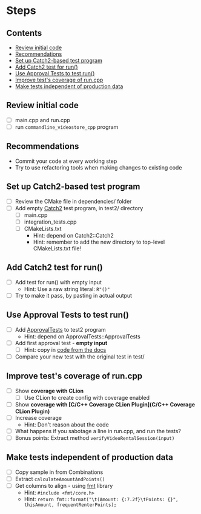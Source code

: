 # Steps

<!-- toc -->
## Contents

  * [Review initial code](#review-initial-code)
  * [Recommendations](#recommendations)
  * [Set up Catch2-based test program](#set-up-catch2-based-test-program)
  * [Add Catch2 test for run()](#add-catch2-test-for-run)
  * [Use Approval Tests to test run()](#use-approval-tests-to-test-run)
  * [Improve test's coverage of run.cpp](#improve-tests-coverage-of-runcpp)
  * [Make tests independent of production data](#make-tests-independent-of-production-data)<!-- endToc -->

## Review initial code

* [ ] main.cpp and run.cpp
* [ ] run `commandline_videostore_cpp` program

## Recommendations

* Commit your code at every working step
* Try to use refactoring tools when making changes to existing code

## Set up Catch2-based test program

* [ ] Review the CMake file in dependencies/ folder
* [ ] Add empty [Catch2](https://github.com/catchorg/Catch2) test program, in test2/ directory
  * [ ] main.cpp
  * [ ] integration_tests.cpp
  * [ ] CMakeLists.txt
    * Hint: depend on Catch2::Catch2
    * Hint: remember to add the new directory to top-level CMakeLists.txt file!

## Add Catch2 test for run()

* [ ] Add test for run() with empty input
  * Hint: Use a raw string literal: `R"()"`
* [ ] Try to make it pass, by pasting in actual output

## Use Approval Tests to test run()

* [ ] Add [ApprovalTests](https://github.com/approvals/ApprovalTests.cpp/) to test2 program
  * Hint: depend on ApprovalTests::ApprovalTests
* [ ] Add first approval test - **empty input**
  * [ ] Hint: copy
    in [code from the docs](https://approvaltestscpp.readthedocs.io/en/latest/generated_docs/UsingCatch.html#code-to-copy-for-your-first-catch2-approvals-test)
* [ ] Compare your new test with the original test in test/

## Improve test's coverage of run.cpp

* [ ] Show **coverage with CLion**
    * [ ] Use CLion to create config with coverage enabled
* [ ] Show **coverage with [C/C++ Coverage CLion Plugin](C/C++ Coverage CLion Plugin)**
* [ ] Increase coverage
  * Hint: Don't reason about the code
* [ ] What happens if you sabotage a line in run.cpp, and run the tests?
* [ ] Bonus points: Extract method `verifyVideoRentalSession(input)`

## Make tests independent of production data

* [ ] Copy sample in from Combinations
* [ ] Extract `calculateAmountAndPoints()`
* [ ] Get columns to align - using [fmt](https://github.com/fmtlib/fmt) library
    * Hint: `#include <fmt/core.h>`
    * Hint:  `return fmt::format("\t(Amount: {:7.2f}\tPoints: {}", thisAmount, frequentRenterPoints);`
